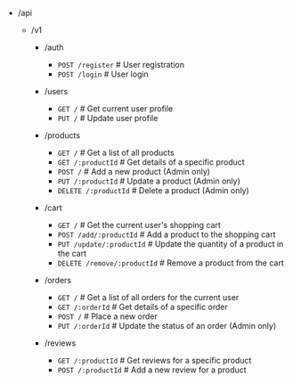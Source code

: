 -   /api

    -   /v1

        -   /auth

            -   `POST /register` # User registration
            -   `POST /login` # User login

        -   /users

            -   `GET /` # Get current user profile
            -   `PUT /` # Update user profile

        -   /products

            -   `GET /` # Get a list of all products
            -   `GET /:productId` # Get details of a specific product
            -   `POST /` # Add a new product (Admin only)
            -   `PUT /:productId` # Update a product (Admin only)
            -   `DELETE /:productId` # Delete a product (Admin only)

        -   /cart

            -   `GET /` # Get the current user's shopping cart
            -   `POST /add/:productId` # Add a product to the shopping cart
            -   `PUT /update/:productId` # Update the quantity of a product in the cart
            -   `DELETE /remove/:productId` # Remove a product from the cart

        -   /orders

            -   `GET /` # Get a list of all orders for the current user
            -   `GET /:orderId` # Get details of a specific order
            -   `POST /` # Place a new order
            -   `PUT /:orderId` # Update the status of an order (Admin only)

        -   /reviews

            -   `GET /:productId` # Get reviews for a specific product
            -   `POST /:productId` # Add a new review for a product
